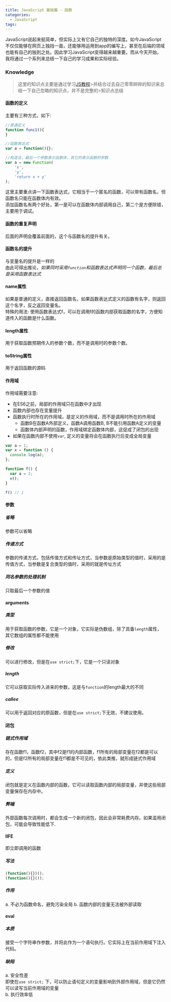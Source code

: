 ```yaml
---
title: JavaScript 基础篇 - 函数
categories:
  - JavaScript
tags:
---
```

JavaScript说起来挺简单，但实际上又有它自己的独特的深度。如今JavaScript不仅仅能够在网页上独挡一面，还能够用运用到app的编写上，甚至在后端的领域也能有自己的独到之处。因此学习JavaScript变得越来越重要。而从今天开始，我将通过一个系列来总结一下自己的学习成果和实际经验。
 
### Knowledge  
> 这里的知识点主要是通过学习[JS教程](https://wangdoc.com/javascript)>并结合过去自己零零碎碎的知识来总结一下自己忽略的知识点，并不是完整的>知识点总结 
 
<!-- more -->

#### 函数的定义
主要有三种方式，如下:  
```js
//普通定义
function func1(){
}

//函数表达式
var a = function(){};

//构造法，最后一个参数表示函数体，其它的表示函数的参数
var a = new Function(
	'x',
	'y',
	'return x + y'
);   
```
这里主要重点讲一下函数表达式，它相当于一个匿名的函数，可以带有函数名，但函数名只能在函数体内有效。  
添加函数名有两个好处，第一是可以在函数体内部调用自己，第二个是方便除错，主要用于调试。

#### 函数的重复声明
后面的声明会覆盖前面的，这个与函数名的提升有关。

#### 函数名的提升
与变量名的提升是一样的  
由此可得出推论，*如果同时采用`function`和函数表达式声明同一个函数，最后总是采用函数表达式*


#### name属性
如果是普通的定义，直接返回函数名，如果函数表达式定义的函数有名字，则返回这个名字，反之返回变量名。  
特殊的用法: 使用函数表达式f，可以在调用f的函数内部获取函数的名字，方便知道传入的函数是什么函数。

#### length属性
用于获取函数预期传入的参数个数，而不是调用时的参数个数。

#### toString属性
用于返回函数的源码

#### 作用域
作用域需要注意:  
- 在ES6之前，局部的作用域只在函数中才出现
- 函数内部也存在变量提升
- 函数执行时所在的作用域，是定义的作用域，而不是调用时所在的作用域
	- 函数B在函数A外部定义，函数A调用函数B, B不能引用函数A定义的变量 
	- 函数体内部声明的函数，作用域绑定函数体内部，这促成了闭包的出现
- 如果在函数内部不使用`var`, 定义的变量将会在函数执行后变成全局变量

```js
var a = 1;
var x = function () {
  console.log(a);
};

function f() {
  var a = 2;
  x();
}

f() // 1
``` 

#### 参数
##### 省略
参数可以省略
##### 传递方式 
参数的传递方式，包括传值方式和传址方式，当参数是原始类型的值时，采用的是传值方式，当参数是复合类型的值时，采用的就是传址方式
##### 同名参数的处理机制
只取最后一个参数的值

#### arguments
##### 类型
用于获取函数的参数，它是一个对象，它实际是伪数组，除了具备`length`属性，其它数组的属性都不能使用
##### 修改
可以进行修改，但是在`use strict;`下，它是一个只读对象 
##### length
它可以获取实际传入进来的参数，这是与`function`的length最大的不同
##### callee
可以用于返回对应的原函数，但是在`use strict;`下无效，不建议使用。

#### 闭包
##### 链式作用域
存在函数f1，函数f2，其中f2是f1的内部函数，f1所有的局部变量在f2都是可以的，但是f2所有的局部变量在f1都是不可见的，依此类推，就形成链式作用域
##### 定义
闭包就是定义在函数内部的函数，它可以读取函数内部的局部变量，并使这些局部变量保存在内存中。
##### 弊端
外部函数每次调用时，都会生成一个新的闭包，因此会非常耗费内存。如果滥用闭包，可能会导致性能低下.

#### IIFE
即立即调用的函数

##### 写法
```js
(function(){})();
(function(){}());
```
##### 作用
a. 不必为函数命名，避免污染全局
b. 函数内部的变量无法被外部读取

#### eval
##### 本质
接受一个字符串作参数，并将此作为一个语句执行。它实际上在当前作用域下注入代码。

##### 缺陷
a. 安全性差  
   即使在`use strict;` 下，可以防止语句定义的变量影响到外部作用域，但是它仍然可以读写当前作用域的变量  
b. 执行效率低

